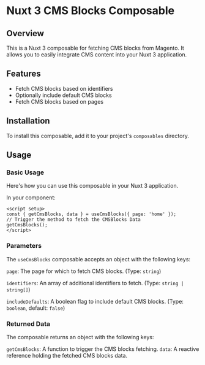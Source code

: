 # Nuxt 3 CMS Blocks Composable

## Overview

This is a Nuxt 3 composable for fetching CMS blocks from Magento. It allows you to easily integrate CMS content into your Nuxt 3 application.

## Features

- Fetch CMS blocks based on identifiers
- Optionally include default CMS blocks
- Fetch CMS blocks based on pages

## Installation

To install this composable, add it to your project's `composables` directory.

## Usage

### Basic Usage

Here's how you can use this composable in your Nuxt 3 application.

In your component:

```vue
<script setup>
const { getCmsBlocks, data } = useCmsBlocks({ page: 'home' });
// Trigger the method to fetch the CMSBlocks Data
getCmsBlocks();
</script>
```

### Parameters
The `useCmsBlocks` composable accepts an object with the following keys:

`page`: The page for which to fetch CMS blocks. (Type: `string`)

`identifiers`: An array of additional identifiers to fetch. (Type: `string | string[]`)

`includeDefaults`: A boolean flag to include default CMS blocks. (Type: `boolean`, default: `false`)

### Returned Data
The composable returns an object with the following keys:

`getCmsBlocks`: A function to trigger the CMS blocks fetching.
`data`: A reactive reference holding the fetched CMS blocks data.
